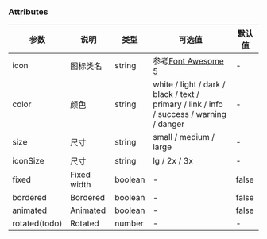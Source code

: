 <tu-icon icon="home"></tu-icon>
<tu-icon icon="home" color="info"></tu-icon>
<tu-icon icon="home" color="info" :fixed="true" :bordered="true"></tu-icon>
<tu-icon icon="home" size="large" iconSize="3x"></tu-icon>
<tu-icon icon="home" size="large" :animated="true"></tu-icon>

### Attributes
| 参数      | 说明    | 类型      | 可选值       | 默认值   |
|---------- |-------- |---------- |-------------  |-------- |
| icon  | 图标类名 | string | 参考[Font Awesome 5](https://fontawesome.com/) |    -     |
| color | 颜色 | string | white / light / dark / black / text / primary / link / info / success / warning / danger |     -     |
| size  | 尺寸 | string | small / medium / large |    -     |
| iconSize  | 尺寸 | string | lg / 2x / 3x |    -     |
| fixed | Fixed width | boolean |-| false |
| bordered | Bordered | boolean |-| false |
| animated | Animated | boolean |-| false |
| rotated(todo) | Rotated | number |-| - |


